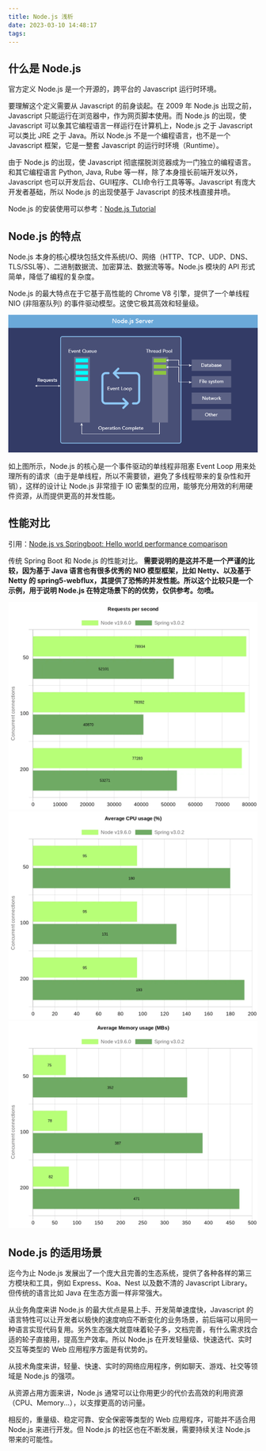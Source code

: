 ```yaml
---
title: Node.js 浅析
date: 2023-03-10 14:48:17
tags:
---
```


## 什么是 Node.js

官方定义 Node.js 是一个开源的，跨平台的 Javascript 运行时环境。

要理解这个定义需要从 Javascript 的前身谈起。在 2009 年 Node.js 出现之前，Javascript 只能运行在浏览器中，作为网页脚本使用。而 Node.js 的出现，使 Javascript 可以象其它编程语言一样运行在计算机上，Node.js 之于 Javascript 可以类比 JRE 之于 Java。所以 Node.js 不是一个编程语言，也不是一个 Javascript 框架，它是一整套 Javascript 的运行时环境（Runtime）。

由于 Node.js 的出现，使 Javascript 彻底摆脱浏览器成为一门独立的编程语言。和其它编程语言 Python, Java, Rube 等一样，除了本身擅长前端开发以外，Javascript 也可以开发后台、GUI程序、CLI命令行工具等等。Javascript 有庞大开发者基础，所以 Node.js 的出现使基于 Javascript 的技术栈直接井喷。

Node.js 的安装使用可以参考：[Node.js Tutorial](https://www.runoob.com/nodejs/nodejs-tutorial.html)

## Node.js 的特点

Node.js 本身的核心模块包括文件系统I/O、网络（HTTP、TCP、UDP、DNS、TLS/SSL等）、二进制数据流、加密算法、数据流等等。Node.js 模块的 API 形式简单，降低了编程的复杂度。

Node.js 的最大特点在于它基于高性能的 Chrome V8 引擎，提供了一个单线程 NIO (非阻塞队列) 的事件驱动模型。这使它极其高效和轻量级。

![](/images/node/nodejs-nio.webp)

如上图所示，Node.js 的核心是一个事件驱动的单线程非阻塞 Event Loop 用来处理所有的请求（由于是单线程，所以不需要锁，避免了多线程带来的复杂性和开销），这样的设计让 Node.js 非常擅于 IO 密集型的应用，能够充分用效的利用硬件资源，从而提供更高的并发性能。

## 性能对比

引用：[Node.js vs Springboot: Hello world performance comparison](https://medium.com/deno-the-complete-reference/node-js-vs-springboot-hello-world-performance-comparison-59b4d461526c)


传统 Spring Boot 和 Node.js 的性能对比。
**需要说明的是这并不是一个严谨的比较，因为基于 Java 语言也有很多优秀的 NIO 模型框架，比如 Netty、以及基于 Netty 的 spring5-webflux，其提供了恐怖的并发性能。所以这个比较只是一个示例，用于说明 Node.js 在特定场景下的的优势，仅供参考。勿喷。**

![](/images/node/performance.requests.webp)
![](/images/node/performance.cpu.webp)
![](/images/node/performance.memory.webp)

## Node.js 的适用场景

迄今为止 Node.js 发展出了一个庞大且完善的生态系统，提供了各种各样的第三方模块和工具，例如 Express、Koa、Nest 以及数不清的 Javascript Library。但传统的语言比如 Java 在生态方面一样非常强大。

从业务角度来讲 Node.js 的最大优点是易上手、开发简单速度快，Javascript 的语言特性可以让开发者以极快的速度响应不断变化的业务场景，前后端可以用同一种语言实现代码复用。另外生态强大就意味着轮子多，文档完善，有什么需求找合适的轮子直接用，提高生产效率。所以 Node.js 在开发轻量级、快速迭代、实时交互等类型的 Web 应用程序方面是有优势的。

从技术角度来讲，轻量、快速、实时的网络应用程序，例如聊天、游戏、社交等领域是 Node.js 的强项。

从资源占用方面来讲，Node.js 通常可以让你用更少的代价去高效的利用资源（CPU、Memory...），以支撑更高的访问量。

相反的，重量级、稳定可靠、安全保密等类型的 Web 应用程序，可能并不适合用 Node.js 来进行开发。但 Node.js 的社区也在不断发展，需要持续关注 Node.js 带来的可能性。